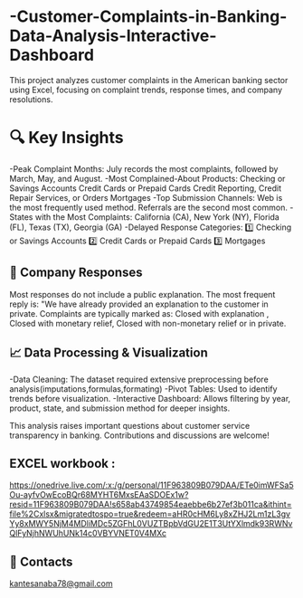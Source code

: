 # -Customer-Complaints-in-Banking-Data-Analysis-Interactive-Dashboard
This project analyzes customer complaints in the American banking sector using Excel, focusing on complaint trends, response times, and company resolutions.
# 🔍 Key Insights
-Peak Complaint Months: 
July records the most complaints, followed by March, May, and August.
-Most Complained-About Products:
  Checking or Savings Accounts
  Credit Cards or Prepaid Cards
  Credit Reporting, Credit Repair Services, or Orders
  Mortgages
-Top Submission Channels:
 Web is the most frequently used method.
 Referrals are the second most common.
-States with the Most Complaints:
California (CA), New York (NY), Florida (FL), Texas (TX), Georgia (GA)
 -Delayed Response Categories:
1️⃣ Checking or Savings Accounts
2️⃣ Credit Cards or Prepaid Cards
3️⃣ Mortgages
## 🏦 Company Responses
Most responses do not include a public explanation.
The most frequent reply is: "We have already provided an explanation to the customer in private.
Complaints are typically marked as:
Closed with explanation ,
Closed with monetary relief,
Closed with non-monetary relief or in private.
## 📈 Data Processing & Visualization
-Data Cleaning: The dataset required extensive preprocessing before analysis(imputations,formulas,formating)
-Pivot Tables: Used to identify trends before visualization.
-Interactive Dashboard: Allows filtering by year, product, state, and submission method for deeper insights.

This analysis raises important questions about customer service transparency in banking. Contributions and discussions are welcome!

## EXCEL workbook :
https://onedrive.live.com/:x:/g/personal/11F963809B079DAA/ETe0imWFSa5Ou-ayfvOwEcoBQr68MYHT6MxsEAaSDOEx1w?resid=11F963809B079DAA!s658ab43749854eaebbe6b27ef3b011ca&ithint=file%2Cxlsx&migratedtospo=true&redeem=aHR0cHM6Ly8xZHJ2Lm1zL3gvYy8xMWY5NjM4MDliMDc5ZGFhL0VUZTBpbVdGU2E1T3UtYXlmdk93RWNvQlFyNjhNWUhUNk14c0VBYVNET0V4MXc
## 🚀 Contacts
kantesanaba78@gmail.com
